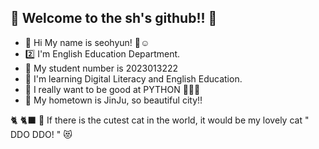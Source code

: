 ## 🍰 Welcome to the sh's github!! 🍰
 + 💭 Hi My name is seohyun! 💪☺️
 + 2️⃣ I'm English Education Department.
 + 🌈 My student number is 2023013222
 + 📝 I'm learning Digital Literacy and English Education.
 + 💯 I really want to be good at PYTHON 👩🏻‍💻
 + 🏡 My hometown is JinJu, so beautiful city!!


   
 🐈 🐈‍⬛ 💭 If there is the cutest cat in the world, it would be my lovely cat " DDO DDO! " 😻
<!--
**jsh040226/jsh040226** is a ✨ _special_ ✨ repository because its `README.md` (this file) appears on your GitHub profile.

Here are some ideas to get you started:

- 🔭 I’m currently working on ...
- 🌱 I’m currently learning ...
- 👯 I’m looking to collaborate on ...
- 🤔 I’m looking for help with ...
- 💬 Ask me about ...
- 📫 How to reach me: ...
- 😄 Pronouns: ...
- ⚡ Fun fact: ...
-->
